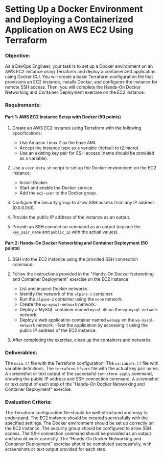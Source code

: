 # Setting Up a Docker Environment and Deploying a Containerized Application on AWS EC2 Using Terraform

### Objective:
As a DevOps Engineer, your task is to set up a Docker environment on an AWS EC2 instance 
using Terraform and deploy a containerized application using Docker CLI. 
You will create a basic Terraform configuration file that provisions an EC2 instance, 
installs Docker, and configures the instance for remote SSH access. 
Then, you will complete the Hands-On Docker Networking and Container Deployment exercise on the EC2 instance.

### Requirements:

#### Part 1: AWS EC2 Instance Setup with Docker (50 points)

1. Create an AWS EC2 instance using Terraform with the following specifications:
    - Use Amazon Linux 2 as the base AMI.
    - Accept the instance type as a variable (default to t2.micro).
    - Use an existing key pair for SSH access (name should be provided as a variable).

1. Use a ```user_data.sh``` script to set up the Docker environment on the EC2 instance:
    - Install Docker.
    - Start and enable the Docker service.
    - Add the ```ec2-user``` to the Docker group.

1. Configure the security group to allow SSH access from any IP address (0.0.0.0/0).

1. Provide the public IP address of the instance as an output.

1. Provide an SSH connection command as an output (replace the ```key_pair_name``` and ```public_ip``` with the actual values).

#### Part 2: Hands-On Docker Networking and Container Deployment (50 points)

1. SSH into the EC2 instance using the provided SSH connection command.

1. Follow the instructions provided in the "Hands-On Docker Networking and Container Deployment" exercise on the EC2 instance:

    - List and inspect Docker networks.
    - Identify the network of the `alpine-1` container.
    - Run the `alpine-2` container using the `none` network.
    - Create the `wp-mysql-network` network.
    - Deploy a MySQL container named `mysql-db` on the `wp-mysql-network` network.
    - Deploy a web application container named `webapp` on the `wp-mysql-network` network.
    -Test the application by accessing it using the public IP address of the EC2 instance.
1. After completing the exercise, clean up the containers and networks.

### Deliverables:

The `main.tf` file with the Terraform configuration.
The `variables.tf` file with variable definitions.
The `terraform.tfvars` file with the actual key pair name.
A screenshot or text output of the successful `terraform apply` command, showing the public IP address and SSH connection command.
A screenshot or text output of each step of the "Hands-On Docker Networking and Container Deployment" exercise.

### Evaluation Criteria:

The Terraform configuration file should be well-structured and easy to understand.
The EC2 instance should be created successfully with the specified settings.
The Docker environment should be set up correctly on the EC2 instance.
The security group should be configured to allow SSH access.
The SSH connection command should be provided as an output and should work correctly.
The "Hands-On Docker Networking and Container Deployment" exercise should be completed successfully, 
with screenshots or text output provided for each step.